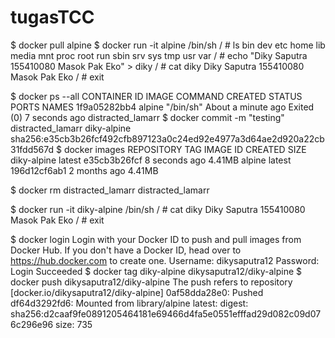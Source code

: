# tugasTCC

$ docker pull alpine
$ docker run -it alpine /bin/sh
/ # ls
bin    dev    etc    home   lib    media  mnt    proc   root   run    sbin   srv    sys    tmp    usr    var
/ # echo "Diky Saputra 155410080 Masok Pak Eko" > diky
/ # cat diky
Diky Saputra 155410080 Masok Pak Eko
/ # exit

$ docker ps --all
CONTAINER ID        IMAGE               COMMAND             CREATED              STATUS                     PORTS               NAMES
1f9a05282bb4        alpine              "/bin/sh"           About a minute ago   Exited (0) 7 seconds ago                       distracted_lamarr
$ docker commit -m "testing" distracted_lamarr diky-alpine
sha256:e35cb3b26fcf492cfb897123a0c24ed92e4977a3d64ae2d920a22cb31fdd567d
$ docker images
REPOSITORY          TAG                 IMAGE ID            CREATED             SIZE
diky-alpine         latest              e35cb3b26fcf        8 seconds ago       4.41MB
alpine              latest              196d12cf6ab1        2 months ago        4.41MB

$ docker rm distracted_lamarr
distracted_lamarr

$ docker run -it diky-alpine /bin/sh
/ # cat diky
Diky Saputra 155410080 Masok Pak Eko
/ # exit

$ docker login
Login with your Docker ID to push and pull images from Docker Hub. If you don't have a Docker ID, head over to https://hub.docker.com to create one.
Username: dikysaputra12
Password:
Login Succeeded
$ docker tag diky-alpine dikysaputra12/diky-alpine
$ docker push dikysaputra12/diky-alpine
The push refers to repository [docker.io/dikysaputra12/diky-alpine]
0af58dda28e0: Pushed
df64d3292fd6: Mounted from library/alpine
latest: digest: sha256:d2caaf9fe0891205464181e69466d4fa5e0551efffad29d082c09d076c296e96 size: 735
